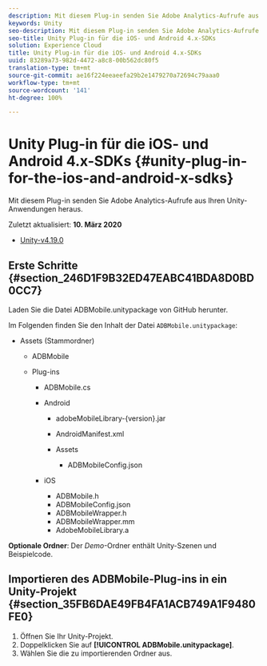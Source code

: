 ```yaml
---
description: Mit diesem Plug-in senden Sie Adobe Analytics-Aufrufe aus Ihren Unity-Anwendungen heraus.
keywords: Unity
seo-description: Mit diesem Plug-in senden Sie Adobe Analytics-Aufrufe aus Ihren Unity-Anwendungen heraus.
seo-title: Unity Plug-in für die iOS- und Android 4.x-SDKs
solution: Experience Cloud
title: Unity Plug-in für die iOS- und Android 4.x-SDKs
uuid: 83289a73-982d-4472-a8c8-00b562dc80f5
translation-type: tm+mt
source-git-commit: ae16f224eeaeefa29b2e1479270a72694c79aaa0
workflow-type: tm+mt
source-wordcount: '141'
ht-degree: 100%

---
```



# Unity Plug-in für die iOS- und Android 4.x-SDKs {#unity-plug-in-for-the-ios-and-android-x-sdks}

Mit diesem Plug-in senden Sie Adobe Analytics-Aufrufe aus Ihren Unity-Anwendungen heraus.

Zuletzt aktualisiert: **10. März 2020**
* [Unity-v4.19.0](https://github.com/Adobe-Marketing-Cloud/mobile-services/releases/tag/v4.19.0-Unity)

## Erste Schritte {#section_246D1F9B32ED47EABC41BDA8D0BD0CC7}

Laden Sie die Datei ADBMobile.unitypackage von GitHub herunter.

Im Folgenden finden Sie den Inhalt der Datei `ADBMobile.unitypackage`:

* Assets (Stammordner)

   * ADBMobile

   * Plug-ins

      * ADBMobile.cs
      * Android

         * adobeMobileLibrary-{version}.jar
         * AndroidManifest.xml
         * Assets

            * ADBMobileConfig.json
      * iOS

         * ADBMobile.h
         * ADBMobileConfig.json
         * ADBMobileWrapper.h
         * ADBMobileWrapper.mm
         * AdobeMobileLibrary.a


**Optionale Ordner**: Der *Demo*-Ordner enthält Unity-Szenen und Beispielcode.

## Importieren des ADBMobile-Plug-ins in ein Unity-Projekt  {#section_35FB6DAE49FB4FA1ACB749A1F9480FE0}

1. Öffnen Sie Ihr Unity-Projekt.
1. Doppelklicken Sie auf **[!UICONTROL ADBMobile.unitypackage]**.
1. Wählen Sie die zu importierenden Ordner aus.
